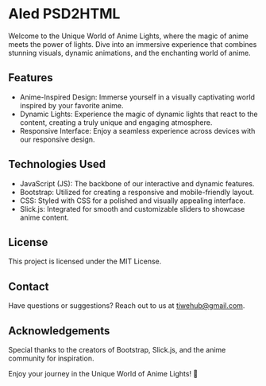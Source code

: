 # Aled PSD2HTML

Welcome to the Unique World of Anime Lights, where the magic of anime meets the power of lights. Dive into an immersive experience that combines stunning visuals, dynamic animations, and the enchanting world of anime.

## Features
- Anime-Inspired Design: Immerse yourself in a visually captivating world inspired by your favorite anime.
- Dynamic Lights: Experience the magic of dynamic lights that react to the content, creating a truly unique and engaging atmosphere.
- Responsive Interface: Enjoy a seamless experience across devices with our responsive design.

## Technologies Used
- JavaScript (JS): The backbone of our interactive and dynamic features.
- Bootstrap: Utilized for creating a responsive and mobile-friendly layout.
- CSS: Styled with CSS for a polished and visually appealing interface.
- Slick.js: Integrated for smooth and customizable sliders to showcase anime content.

## License
This project is licensed under the MIT License.

## Contact
Have questions or suggestions? Reach out to us at tiwehub@gmail.com.

## Acknowledgements
Special thanks to the creators of Bootstrap, Slick.js, and the anime community for inspiration.

Enjoy your journey in the Unique World of Anime Lights! 🌟
